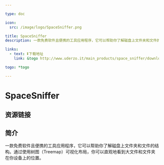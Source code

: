 ```yaml
---

type: doc

icon:
  src: /image/logo/SpaceSniffer.png

title: SpaceSniffer
description: 一款免费软件且便携的工具应用程序，它可以帮助你了解磁盘上文件夹和文件的结构。通过使用树图（Treemap）可视化布局，你可以直观地看到大文件和文件夹在你设备上的位置。

links:
  - text: ⏬下载地址
    link: &togo http://www.uderzo.it/main_products/space_sniffer/download.html

togo: *togo

---
```


<ShowLogo />

# SpaceSniffer

<ShowBreadcrumb />

## 资源链接

<ShowLinks />

## 简介

一款免费软件且便携的工具应用程序，它可以帮助你了解磁盘上文件夹和文件的结构。通过使用树图（Treemap）可视化布局，你可以直观地看到大文件和文件夹在你设备上的位置。
